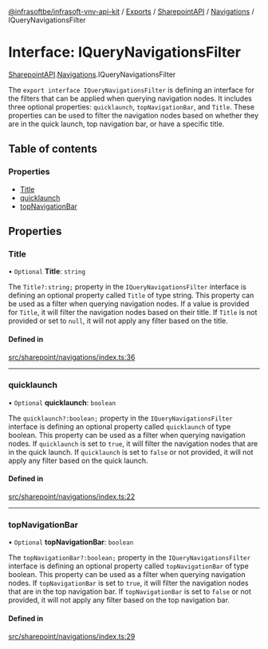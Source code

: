 [@infrasoftbe/infrasoft-vnv-api-kit](../README.md) / [Exports](../modules.md) / [SharepointAPI](../modules/SharepointAPI.md) / [Navigations](../modules/SharepointAPI.Navigations.md) / IQueryNavigationsFilter

# Interface: IQueryNavigationsFilter

[SharepointAPI](../modules/SharepointAPI.md).[Navigations](../modules/SharepointAPI.Navigations.md).IQueryNavigationsFilter

The `export interface IQueryNavigationsFilter` is defining an interface for the filters that can be
applied when querying navigation nodes. It includes three optional properties: `quicklaunch`,
`topNavigationBar`, and `Title`. These properties can be used to filter the navigation nodes based
on whether they are in the quick launch, top navigation bar, or have a specific title.

## Table of contents

### Properties

- [Title](SharepointAPI.Navigations.IQueryNavigationsFilter.md#title)
- [quicklaunch](SharepointAPI.Navigations.IQueryNavigationsFilter.md#quicklaunch)
- [topNavigationBar](SharepointAPI.Navigations.IQueryNavigationsFilter.md#topnavigationbar)

## Properties

### Title

• `Optional` **Title**: `string`

The `Title?:string;` property in the `IQueryNavigationsFilter` interface is defining an optional
property called `Title` of type string. This property can be used as a filter when querying
navigation nodes. If a value is provided for `Title`, it will filter the navigation nodes based on
their title. If `Title` is not provided or set to `null`, it will not apply any filter based on
the title.

#### Defined in

[src/sharepoint/navigations/index.ts:36](https://github.com/infrasoftbe/Infrasoft-vnv-api-kit/blob/783d42b/src/sharepoint/navigations/index.ts#L36)

___

### quicklaunch

• `Optional` **quicklaunch**: `boolean`

The `quicklaunch?:boolean;` property in the `IQueryNavigationsFilter` interface is defining an
optional property called `quicklaunch` of type boolean. This property can be used as a filter when
querying navigation nodes. If `quicklaunch` is set to `true`, it will filter the navigation nodes
that are in the quick launch. If `quicklaunch` is set to `false` or not provided, it will not
apply any filter based on the quick launch.

#### Defined in

[src/sharepoint/navigations/index.ts:22](https://github.com/infrasoftbe/Infrasoft-vnv-api-kit/blob/783d42b/src/sharepoint/navigations/index.ts#L22)

___

### topNavigationBar

• `Optional` **topNavigationBar**: `boolean`

The `topNavigationBar?:boolean;` property in the `IQueryNavigationsFilter` interface is defining
an optional property called `topNavigationBar` of type boolean. This property can be used as a
filter when querying navigation nodes. If `topNavigationBar` is set to `true`, it will filter the
navigation nodes that are in the top navigation bar. If `topNavigationBar` is set to `false` or
not provided, it will not apply any filter based on the top navigation bar.

#### Defined in

[src/sharepoint/navigations/index.ts:29](https://github.com/infrasoftbe/Infrasoft-vnv-api-kit/blob/783d42b/src/sharepoint/navigations/index.ts#L29)
